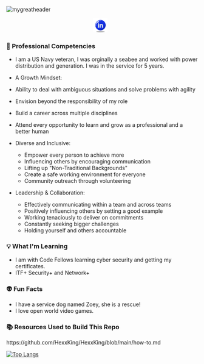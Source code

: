 ![mygreatheader](CyberSecurity.png)

<p align="center">
<a href="https://www.linkedin.com/in/sierra-maldonado/" target="_blank" rel="noopener noreferrer"><img height="38" src="icons8-linkedin-circled-64 (1).png"></a>&nbsp;&nbsp;
</p>

### 🌟 Professional Competencies
 - I am a US Navy veteran, I was orginally a seabee and worked with power distribution and generation. I was in the service for 5 years.
 - A Growth Mindset:
  - Ability to deal with ambiguous situations and solve problems with agility
  - Envision beyond the responsibility of my role
  - Build a career across multiple disciplines
  - Attend every opportunity to learn and grow as a professional and a better human 

- Diverse and Inclusive:
  - Empower every person to achieve more
  - Influencing others by encouraging communication
  - Lifting up "Non-Traditional Backgrounds"
  - Create a safe working environment for everyone
  - Community outreach through volunteering

- Leadership & Collaboration:
  - Effectively communicating within a team and across teams
  - Positively influencing others by setting a good example 
  - Working tenaciously to deliver on commitments
  - Constantly seeking bigger challenges
  - Holding yourself and others accountable

### <h3>💡 What I'm Learning</h3>
- I am with Code Fellows learning cyber security and getting my certificates. 
- ITF+ Security+ and Network+
### <h3>👽 Fun Facts</h3>
- I have a service dog named Zoey, she is a rescue!
- I love open world video games.
<h3>📚 Resources Used to Build This Repo</h3>
https://github.com/HexxKing/HexxKing/blob/main/how-to.md


 [![Top Langs](https://github-readme-stats.vercel.app/api/top-langs/?username=magicwolfes)](https://github.com/magicwolfes/github-readme-stats)